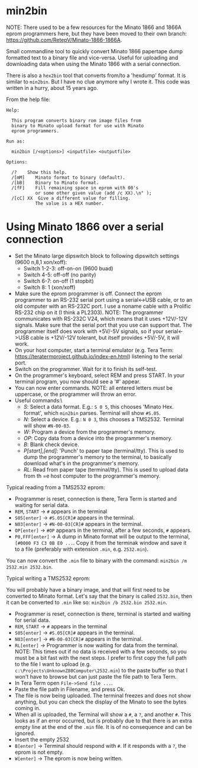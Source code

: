 # min2bin

NOTE: There used to be a few resources for the Minato 1866 and 1866A eprom programmers here, but they have been moved to their own branch: https://github.com/RetepV/Minato-1866-1866A.

Small commandline tool to quickly convert Minato 1866 papertape dump formatted text to a binary file and vice-versa. Useful for uploading and downloading data when using the Minato 1866 with a serial connection.

There is also a `hex2bin` tool that converts from/to a 'hexdump' format. It is similar to `min2bin`. But I have no clue anymore why I wrote it. This code was written in a hurry, about 15 years ago.

From the help file:

```
Help:

  This program converts binary rom image files from
  binary to Minato upload format for use with Minato
  eprom programmers.

Run as:

  min2bin [/<options>] <inputfile> <outputfile>

Options:

  /?    Show this help.
  /[mM]    Minato format to binary (default).
  /[bB]    Binary to Minato format.
  /[fF]    Fill remaining space in eprom with 00's
           or some other given value (add /c XX).\n" );
  /[cC] XX  Give a different value for filling.
           The value is a HEX number.
```

# Using Minato 1866 over a serial connection

* Set the Minato large dipswitch block to following dipswitch settings (9600 n,8,1 xon/xoff):
  * Switch 1-2-3: off-on-on (9600 buad)
  * Switch 4-5: off-off (no parity)
  * Switch 6-7: on-off (1 stopbit)
  * Switch 8: 1 (xon/xoff)
* Make sure the eprom programmer is off. Connect the eprom programmer to an RS-232 serial port using a serial<->USB cable, or to an old computer with an RS-232C port. I use a noname cable with a Prolific RS-232 chip on it (I think a PL2303).
NOTE: The programmer communicates with RS-232C V24, which means that it uses +12V/-12V signals. Make sure that the serial port that you use can support that. The programmer itself does work with +5V/-5V signals, so if your serial<->USB cable is +12V/-12V tolerant, but itself provides +5V/-5V, it will work.
* On your host computer, start a terminal emulator (e.g. Tera Term: https://teratermproject.github.io/index-en.html) listening to the serial port.
* Switch on the programmer. Wait for it to finish its self-test.
* On the programmer's keyboard, select REM and press START. In your terminal program, you now should see a '#' appear.
* You can now enter commands. NOTE: all entered letters *must* be uppercase, or the programmer will throw an error.
* Useful commands:\
  * *S*: Select a data format. E.g.: `S 0 5`, this chooses 'Minato Hex. format', which `min2bin` parses. Terminal will show `#S.05`.
  * *N*: Select a device. E.g.: `N 0 3`, this chooses a TMS2532. Terminal will show `#N-00-03`.
  * *W*: Program a device from the programmer's memory.
  * *OP*: Copy data from a device into the programmer's memory.
  * *B*: Blank check device.
  * *P[start],[end]*: 'Punch' to paper tape (terminal/tty). This is used to dump the programmer's memory to the terminal, to basically download what's in the programmer's memory.
  * *RL*: Read from paper tape (terminal/tty). This is used to upload data from th =e host computer to the programmer's memory.

Typical reading from a TMS2532 eprom:

* Programmer is reset, connection is there, Tera Term is started and waiting for serial data.
* `REM`, `START` -> `#` appears in the terminal
* `S05[enter]` -> `#S.05[CR]#` appears in the terminal.
* `N03[enter]` -> `#N-00-03[CR]#` appears in the terminal.
* `OP[enter]` -> `#OP` appears in the terminal, after a few seconds, `#` appears.
* `P0,FFF[enter]` -> A dump in Minato format will be output to the terminal, `[#0000 F3 C3 0B E0 ...`. Copy it from the terminak window and save it to a file (preferably with extension `.min`, e.g. `2532.min`).

You can now convert the `.min` file to binary with the command: `min2bin /m 2532.min 2532.bin`.

Typical writing a TMS2532 eprom:

You will probably have a binary image, and that will first need to be converted to Minato format. Let's say that the binary is called `2532.bin`, then it can be converted to `.min` like so: `min2bin /b 2532.bin 2532.min`.

* Programmer is reset, connection is there, terminal is started and waiting for serial data.
* `REM`, `START` -> `#` appears in the terminal
* `S05[enter]` -> `#S.05[CR]#` appears in the terminal.
* `N03[enter]` -> `#N-00-03[CR]#` appears in the terminal.
* `RL[enter]` -> Programmer is now waiting for data from the terminal.
NOTE: This times out if no data is received with a few seconds, so you must be a bit fast with the next steps. I prefer to first copy the full path to the file I want to upload (e.g. `c:\Projects\UnknownZ80Computer\2532.min`) to the paste buffer so that I won't have to browse but can just paste the file path to Tera Term.
* In Tera Term open `File->Send file ...`.
* Paste the file path in Filename, and press Ok.
* The file is now being uploaded. The terminal freezes and does not show anything, but you can check the display of the Minato to see the bytes coming in.
* When all is uploaded, the Terminal will show a `#`, a `?`, and another `#`. This looks as if an error occurred, but is probably due to that there is an extra empty line at the end of the `.min` file. It is of no consequence and can be ignored.
* Insert the empty 2532
* `B[enter]` -> Terminal should respond with `#`. If it responds with a `?`, the eprom is not empty.
* `W[enter]` -> The eprom is now being written.
